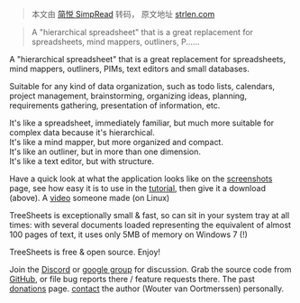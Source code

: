 > 本文由 [简悦 SimpRead](http://ksria.com/simpread/) 转码， 原文地址 [strlen.com](https://strlen.com/treesheets/)

> A "hierarchical spreadsheet" that is a great replacement for spreadsheets, mind mappers, outliners, P......

A "hierarchical spreadsheet" that is a great replacement for spreadsheets, mind mappers, outliners, PIMs, text editors and small databases.

Suitable for any kind of data organization, such as todo lists, calendars, project management, brainstorming, organizing ideas, planning, requirements gathering, presentation of information, etc.

It's like a spreadsheet, immediately familiar, but much more suitable for complex data because it's hierarchical.  
It's like a mind mapper, but more organized and compact.  
It's like an outliner, but in more than one dimension.  
It's like a text editor, but with structure.

Have a quick look at what the application looks like on the [screenshots](https://strlen.com/treesheets/docs/screenshots.html) page, see how easy it is to use in the [tutorial](https://strlen.com/treesheets/docs/tutorial.html), then give it a download (above). A [video](https://www.youtube.com/watch?v=UB-saQZfrsw) someone made (on Linux)

TreeSheets is exceptionally small & fast, so can sit in your system tray at all times: with several documents loaded representing the equivalent of almost 100 pages of text, it uses only 5MB of memory on Windows 7 (!)

TreeSheets is free & open source. Enjoy!

Join the [Discord](https://discord.gg/HAfKkJz) or [google group](https://groups.google.com/group/treesheets) for discussion. Grab the source code from [GitHub](https://github.com/aardappel/treesheets), or file bug reports there / feature requests there. The past [donations](https://strlen.com/treesheets/docs/donations.html) page. [contact](mailto:aardappelatgmaildotcom) the author (Wouter van Oortmerssen) personally.